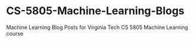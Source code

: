 # CS-5805-Machine-Learning-Blogs
Machine Learning Blog Posts for Virginia Tech CS 5805 Machine Learning course
